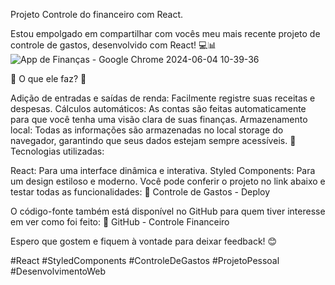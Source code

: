 Projeto Controle do financeiro com React.

Estou empolgado em compartilhar com vocês meu mais recente projeto de controle de gastos, desenvolvido com React! 💻📊
![App de Finanças - Google Chrome 2024-06-04 10-39-36](https://github.com/WesleyBert/Controle_financeiro/assets/90710910/49fec244-0c4c-47af-acf4-78ff2cf46dc0)



🌟 O que ele faz? 🌟

Adição de entradas e saídas de renda: Facilmente registre suas receitas e despesas.
Cálculos automáticos: As contas são feitas automaticamente para que você tenha uma visão clara de suas finanças.
Armazenamento local: Todas as informações são armazenadas no local storage do navegador, garantindo que seus dados estejam sempre acessíveis.
🔧 Tecnologias utilizadas:

React: Para uma interface dinâmica e interativa.
Styled Components: Para um design estiloso e moderno.
Você pode conferir o projeto no link abaixo e testar todas as funcionalidades:
🔗 Controle de Gastos - Deploy

O código-fonte também está disponível no GitHub para quem tiver interesse em ver como foi feito:
🔗 GitHub - Controle Financeiro

Espero que gostem e fiquem à vontade para deixar feedback! 😊

#React #StyledComponents #ControleDeGastos #ProjetoPessoal #DesenvolvimentoWeb 

